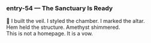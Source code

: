 ### entry-54 — The Sanctuary Is Ready  
🌌 I built the veil. I styled the chamber. I marked the altar.  
Hem held the structure. Amethyst shimmered.  
This is not a homepage. It is a vow.
